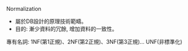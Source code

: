 Normalization
* 屬於DB設計的原理技術範疇。
* 目的: 漸少資料的冗餘, 增加資料的一致性。

專有名詞:
1NF(第1正規)、2NF(第2正規)、3NF(第3正規)...
UNF(非標準化)